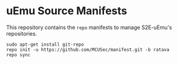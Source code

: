 uEmu Source Manifests
====================

This repository contains the ``repo`` manifests to manage S2E-uEmu's repositories.



    sudo apt-get install git-repo
    repo init -u https://github.com/MCUSec/manifest.git -b ratava
    repo sync

